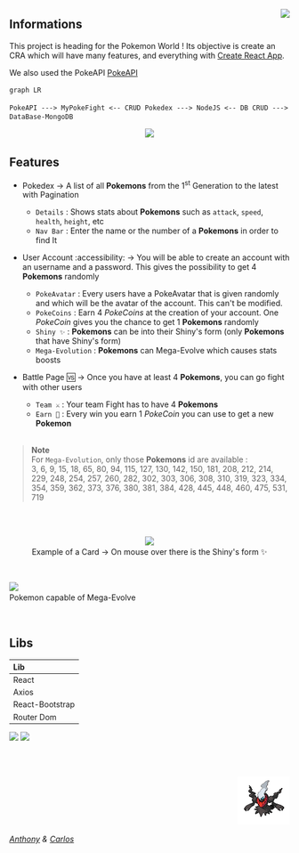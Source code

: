 
<p align="center">
  <img style="float: right" src="https://github.com/Anthonyp7/PokeAPI/assets/94532574/0b172010-1d71-41bf-9da3-aada30849cb6">
</p>





## Informations

This project is heading for the Pokemon World ! Its objective is create an CRA which will have many features, and everything with [Create React App](https://github.com/facebook/create-react-app).

We also used the PokeAPI [PokeAPI](https://pokeapi.co/)



```mermaid
graph LR

PokeAPI ---> MyPokeFight <-- CRUD Pokedex ---> NodeJS <-- DB CRUD ---> DataBase-MongoDB
```

<p align="center">
  <img src="https://github.com/Anthonyp7/MyPokeFight/assets/94532574/c7e190b6-69da-47e9-8fd7-d7345142e290">
</p>

## Features

- Pokedex → A list of all **Pokemons** from the 1<sup>st</sup> Generation to the latest with Pagination
  - `Details` : Shows stats about **Pokemons** such as `attack`, `speed`, `health`, `height`, etc
  - `Nav Bar` : Enter the name or the number of a **Pokemons** in order to find It

- User Account :accessibility: → You will be able to create an account with an username and a password. This gives the possibility to get 4 **Pokemons** randomly
  - `PokeAvatar` : Every users have a PokeAvatar that is given randomly and which will be the avatar of the account. This can't be modified.
  - `PokeCoins` : Earn 4 _PokeCoins_ at the creation of your account. One _PokeCoin_ gives you the chance to get 1 **Pokemons** randomly
  - `Shiny ✨` : **Pokemons** can be into their Shiny's form (only **Pokemons** that have Shiny's form)
  - `Mega-Evolution` : **Pokemons** can Mega-Evolve which causes stats boosts
    
- Battle Page 🆚 → Once you have at least 4 **Pokemons**, you can go fight with other users
  - `Team ⚔️` : Your team Fight has to have 4 **Pokemons**
  - `Earn 🥇` : Every win you earn 1 _PokeCoin_ you can use to get a new **Pokemon**
<br/><br/>

> **Note** <br/>
> For `Mega-Evolution`, only those **Pokemons** id are available :<br/>
> 3, 6, 9, 15, 18, 65, 80, 94, 115, 127, 130, 142, 150, 181, 208, 212, 214, 229, 248, 254, 257, 260, 282, 
    302, 303, 306, 308, 310, 319, 323, 334, 354, 359, 362, 373, 376, 380, 381, 384, 428, 445, 448, 460, 475, 531, 719

<br/><br/>



<p align="center">
  <img src="https://github.com/Anthonyp7/MyPokeFight/assets/94532574/84f284b5-577c-46e7-bbed-28cf60b6db89">
  <br>Example of a Card → On mouse over there is the Shiny's form ✨<br>
</p>
<br>
<p>
  <img src="https://github.com/Anthonyp7/MyPokeFight/assets/94532574/86194b6f-f22b-4b8c-9968-e9bf89b0eea3" width="100">
  <br>Pokemon capable of Mega-Evolve<br>
</p>
<br>



## Libs
| Lib |
|:-------- |
| React     |
| Axios     |
| React-Bootstrap     |
| Router Dom     |





<img src="https://github.com/Anthonyp7/PokeAPI/assets/94532574/a08ebb43-1edb-4a14-bc91-37add1cb8e4f" width="150">
<img src="https://download.logo.wine/logo/Node.js/Node.js-Logo.wine.png" width="150">


<br/><br/>



<p align="right">
  <img src="https://raw.githubusercontent.com/PokeAPI/sprites/master/sprites/pokemon/versions/generation-v/black-white/animated/491.gif">
</p>


_[Anthony](https://www.linkedin.com/in/anthony-perozeni-b6840a233/) & [Carlos](https://www.linkedin.com/in/carlos-cancino-9a41a1224/)_
